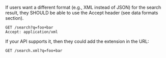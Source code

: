If users want a different format (e.g., XML instead of JSON) for the search result, they SHOULD be able to use the Accept header (see data formats section).
```
GET /search?q=foo+bar
Accept: application/xml
```

If your API supports it, then they could add the extension in the URL:
```
GET /search.xml?q=foo+bar
```